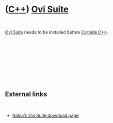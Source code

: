 
 

 

 

 

 

([C++](Cpp.md)) [Ovi Suite](CppOviSuite.md)
=============================================

 

[Ovi Suite](CppOviSuite.md) needs to be installed before
[Carbide.C++](CppCarbideCpp.md).

 

 

 

 

 

External links
--------------

 

-   [Nokia's Ovi Suite download
    page](http://europe.nokia.com/support/download-software/nokia-ovi-suite)

 

 

 

 

 

 

